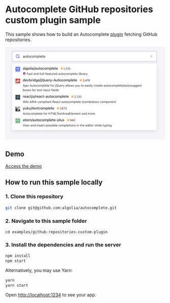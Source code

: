 # Autocomplete GitHub repositories custom plugin sample

This sample shows how to build an Autocomplete [plugin](https://www.algolia.com/doc/ui-libraries/autocomplete/core-concepts/plugins/) fetching GitHub repositories.

<p align="center"><img src="capture.png?raw=true" alt="A capture of the Autocomplete GitHub repositories custom plugin demo" /></p>

## Demo

[Access the demo](https://codesandbox.io/s/github/algolia/autocomplete/tree/master/examples/github-repositories-custom-plugin)

## How to run this sample locally

### 1. Clone this repository

```sh
git clone git@github.com:algolia/autocomplete.git
```

### 2. Navigate to this sample folder

```
cd examples/github-repositories-custom-plugin
```

### 3. Install the dependencies and run the server

```
npm install
npm start
```

Alternatively, you may use Yarn:

```
yarn
yarn start
```

Open <http://localhost:1234> to see your app.
